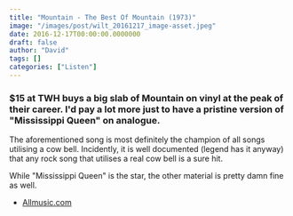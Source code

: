```yaml
---
title: "Mountain - The Best Of Mountain (1973)"
image: "/images/post/wilt_20161217_image-asset.jpeg"
date: 2016-12-17T00:00:00.0000000
draft: false
author: "David"
tags: []
categories: ["Listen"]
---
```

### $15 at TWH buys a big slab of Mountain on vinyl at the peak of their career. I'd pay a lot more just to have a pristine version of "Mississippi Queen" on analogue.

 The aforementioned song is most definitely the champion of all songs utilising a cow bell. Incidently, it is well documented (legend has it anyway) that any rock song that utilises a real cow bell is a sure hit.

 While "Mississippi Queen" is the star, the other material is pretty damn fine as well.

-  [Allmusic.com](http://www.allmusic.com/album/the-best-of-mountain-mw0000199006)